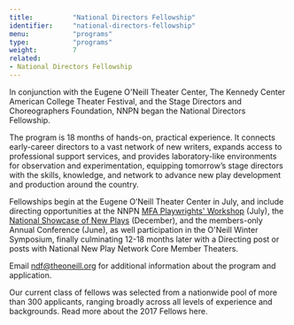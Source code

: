 ```yaml
---
title:          "National Directors Fellowship"
identifier:     "national-directors-fellowship"
menu:           "programs"
type:           "programs"
weight:         7
related:
- National Directors Fellowship
---
```


<span class="lead-in">In conjunction with the Eugene O'Neill Theater Center, The Kennedy Center American College Theater Festival, and the Stage Directors and Choreographers Foundation, NNPN began the National Directors Fellowship.</span>

The program is 18 months of hands-on, practical experience. It connects early-career directors to a vast network of new writers, expands access to professional support services, and provides laboratory-like environments for observation and experimentation, equipping tomorrow’s stage directors with the skills, knowledge, and network to advance new play development and production around the country.

Fellowships begin at the Eugene O’Neill Theater Center in July, and include directing opportunities at the NNPN [MFA Playwrights' Workshop](/programs/mfa-playwrights-workshop/) (July), the [National Showcase of New Plays](/programs/national-showcase-of-new-plays/) (December), and the members-only Annual Conference (June), as well participation in the O'Neill Winter Symposium, finally culminating 12-18 months later with a Directing post or posts with National New Play Network Core Member Theaters.

Email [ndf@theoneill.org](mailto:ndf@theoneill.org) for additional information about the program and application.

Our current class of fellows was selected from a nationwide pool of more than 300 applicants, ranging broadly across all levels of experience and backgrounds. Read more about the 2017 Fellows here.

